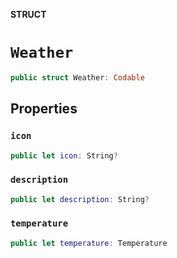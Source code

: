 **STRUCT**

# `Weather`

```swift
public struct Weather: Codable
```

## Properties
### `icon`

```swift
public let icon: String?
```

### `description`

```swift
public let description: String?
```

### `temperature`

```swift
public let temperature: Temperature
```
